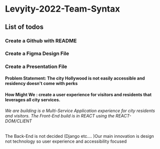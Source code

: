 # Levyity-2022-Team-Syntax

## List of todos
### Create a Github with README
### Create a Figma Design File
### Create a Presentation File

#### Problem Statement: The city Hollywood is not easily accessible and residency doesn't come with perks

#### How Might We : create a user experience for visitors and residents that leverages all city services.


###### We are building is a Multi-Service Application experience for city residents and visitors. The Front-End build is in REACT using the REACT-DOM/CLIENT
The Back-End is not decided (Django etc.... )Our main innovation is design not technology so user experience and accessibility focused
